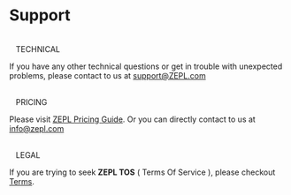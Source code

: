 # Support

<br/>
<span class="fa fa-wrench support-icon" aria-hidden="true"></span> &nbsp;&nbsp;
<span class="support-font">TECHNICAL</span>

If you have any other technical questions or get in trouble with unexpected problems, 
please contact to us at [support@ZEPL.com](mailto:support@ZEPL.com)

<br/>
<span class="fa fa-usd support-icon" aria-hidden="true"></span> &nbsp;&nbsp;
<span class="support-font">PRICING</span>

Please visit [ZEPL Pricing Guide](https://www.zepl.com/plans-and-pricing).
Or you can directly contact to us at [info@zepl.com](mailto:info@zepl.com)

<br/>
<span class="fa fa-balance-scale support-icon" aria-hidden="true"></span> &nbsp;&nbsp;
<span class="support-font">LEGAL</span>

If you are trying to seek **ZEPL TOS** ( Terms Of Service ), please checkout [Terms](https://www.zepl.com/terms).
